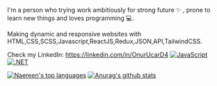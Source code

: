 I'm a person who trying work ambitiously for strong future ✨ , prone to learn new things and loves programming 💻.

Making dynamic and responsive websites with HTML,CSS,SCSS,Javascript,ReactJS,Redux,JSON,API,TailwindCSS.

Check my LinkedIn: https://linkedin.com/in/OnurUcarD4
[![JavaScript](https://img.shields.io/badge/--F7DF1E?logo=javascript&logoColor=000)](https://www.javascript.com/)
[![.NET](https://img.shields.io/badge/--512BD4?logo=.net&logoColor=ffffff)](https://dotnet.microsoft.com/)

[![Naereen's top languages](https://github-readme-stats.vercel.app/api/top-langs/?username=onurucard4&theme=blue-green)](https://github.com/anuraghazra/github-readme-stats)
[![Anurag's github stats](https://github-readme-stats.vercel.app/api?username=onurucard4&theme=blue-green)](https://github.com/anuraghazra/github-readme-stats)


